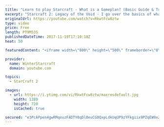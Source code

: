 ```yaml
---
title: "Learn to play Starcraft - What is a Gameplan? (Basic Guide & Tutorial)"
excerpt: "Starcraft 2: Legacy of the Void - I go over the basics of what a gameplan in starcraft 2 is and how to put one together.  Note this is not a guide on WHAT gameplan you should be using as each race!"
originalUrl: https://youtube.com/watch?v=RkwtFcw8ztw
type: video
price: Free
length: PT9M53S
publishedDateTime: 2017-11-19T17:10:18Z
heat: 50

featuredContent: "<iframe width=\"800\" height=\"500\" frameborder=\"0\" src=\"https://www.youtube.com/embed/RkwtFcw8ztw\" allow=\"accelerometer; autoplay; encrypted-media; gyroscope; picture-in-picture\" allowfullscreen></iframe>"

provider:
  name: WinterStarcraft
  domain: youtube.com

topics:
  - StarCraft 2

images:
  - url: https://i.ytimg.com/vi/RkwtFcw8ztw/maxresdefault.jpg
    width: 1280
    height: 720
    isCached: true

secured: "e3PcAPpen4gwRMqovzFADTY0qDl0euCG0QxpLdkUqUP9zYFkgiix9PZqEW9xZcCN/EK56GTPsCFs26Z/hDPYb61ZfZRInUiJvUuBjF9KPsI/7Hx9rYL6QpiU2HujN6EBweJt1vt4FD9uOYZJCGMX3utwQrLirG2CgmD1XBaQPuRoq7g/IZQct93ZfqHU9sc7mvNM4KrOFPEHwl9V4FCqfFcC+XWQBnzOZF8WpmSXQEycfal6+1j59nfoi5Ul//g+Y+4WNjiC0qqG891pAd5IcmKI7nENjv/Nrh89Rq08iTGreTMLetQenX5CsHSwozBAFHpqlXOIGIA2SdRZzBYEXDjAg3dO/qU6+0uDZGuXSVaJA0rVMu1Fqc9r1xV/LzRiVf15t310Ra9MiJrP+vJOngdztLhVT23GaSf1cjADmTE=;SYkNgoAZc0+Ke8MwHw+R7Q=="
---
```


